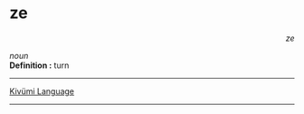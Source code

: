 
# ze

<div align="right"><i>ze</i></div>

*noun*  
**Definition :** turn  

---

[Kivümi Language](../README.md)

---
